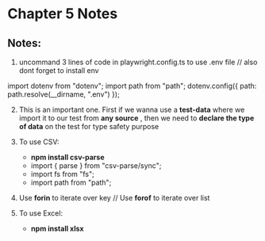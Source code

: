 # Chapter 5 Notes

## Notes:

1. uncommand 3 lines of code in playwright.config.ts to use .env file // also dont forget to install env

import dotenv from "dotenv";
import path from "path";
dotenv.config({ path: path.resolve(\_\_dirname, ".env") });

2. This is an important one. First if we wanna use a **test-data** where we import it to our test from **any source** , then we need to **declare the type of data** on the test for type safety purpose

3. To use CSV:

   - **npm install csv-parse**
   - import { parse } from "csv-parse/sync";
   - import fs from "fs";
   - import path from "path";

4. Use **forin** to iterate over key // Use **forof** to iterate over list

5. To use Excel:
   - **npm install xlsx**
